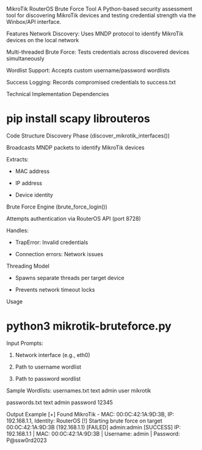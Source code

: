 MikroTik RouterOS Brute Force Tool
A Python-based security assessment tool for discovering MikroTik devices and testing credential strength via the Winbox/API interface.

Features
Network Discovery: Uses MNDP protocol to identify MikroTik devices on the local network

Multi-threaded Brute Force: Tests credentials across discovered devices simultaneously

Wordlist Support: Accepts custom username/password wordlists

Success Logging: Records compromised credentials to success.txt

Technical Implementation
Dependencies
# pip install scapy librouteros
Code Structure
Discovery Phase (discover_mikrotik_interfaces())

Broadcasts MNDP packets to identify MikroTik devices

Extracts:

- MAC address

- IP address

- Device identity

Brute Force Engine (brute_force_login())

Attempts authentication via RouterOS API (port 8728)

Handles:

- TrapError: Invalid credentials

- Connection errors: Network issues

Threading Model

- Spawns separate threads per target device

- Prevents network timeout locks

Usage
# python3 mikrotik-bruteforce.py
Input Prompts:

1. Network interface (e.g., eth0)

2. Path to username wordlist

3. Path to password wordlist

Sample Wordlists:
usernames.txt
text
admin
user
mikrotik

passwords.txt
text
admin
password
12345

Output Example
[+] Found MikroTik - MAC: 00:0C:42:1A:9D:3B, IP: 192.168.1.1, Identity: RouterOS
[!] Starting brute force on target 00:0C:42:1A:9D:3B (192.168.1.1)
[FAILED] admin:admin
[SUCCESS] IP: 192.168.1.1 | MAC: 00:0C:42:1A:9D:3B | Username: admin | Password: P@ssw0rd2023
